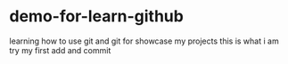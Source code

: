 # demo-for-learn-github
learning how to use git and git for showcase my projects
this is what i am try my first add and commit 
